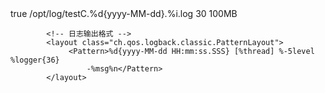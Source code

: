 <appender name="FILE" class= "ch.qos.logback.core.rolling.RollingFileAppender">
            <!-- 支持多JVM同时操作同一个日志文件 -->
            <prudent>true</prudent>
            <!-- 按天来回滚，如果需要按小时来回滚，则设置为{yyyy-MM-dd_HH} -->
            <rollingPolicy class="ch.qos.logback.core.rolling.TimeBasedRollingPolicy">
                 <fileNamePattern>/opt/log/testC.%d{yyyy-MM-dd}.%i.log</fileNamePattern>
                 <!-- 如果按天来回滚，则最大保存时间为1天，1天之前的都将被清理掉 -->
                 <maxHistory>30</maxHistory>
                 <!-- 按时间回滚的同时，按文件大小来回滚 -->
                 <timeBasedFileNamingAndTriggeringPolicy
                      class="ch.qos.logback.core.rolling.SizeAndTimeBasedFNATP">
                      <maxFileSize>100MB</maxFileSize>
                 </timeBasedFileNamingAndTriggeringPolicy>
            </rollingPolicy>
           
            <!-- 日志输出格式 -->
            <layout class="ch.qos.logback.classic.PatternLayout">
                 <Pattern>%d{yyyy-MM-dd HH:mm:ss.SSS} [%thread] %-5level %logger{36}
                     -%msg%n</Pattern>
            </layout>
